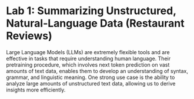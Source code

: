 # Lab 1: Summarizing Unstructured, Natural-Language Data (Restaurant Reviews)

Large Language Models (LLMs) are extremely flexible tools and are effective in tasks that require understanding human language. Their pretraining procedure, which involves next token prediction on vast amounts of text data, enables them to develop an understanding of syntax, grammar, and linguistic meaning. One strong use case is the ability to analyze large amounts of unstructured text data, allowing us to derive insights more efficiently. 
